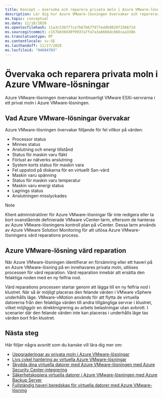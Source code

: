 ```yaml
---
title: Koncept – övervaka och reparera privata moln i Azure VMware-lösningen
description: Lär dig hur Azure VMware-lösningen övervakar och reparerar VMware ESXi-servrar i ett privat moln i Azure VMware-lösningar.
ms.topic: conceptual
ms.date: 11/18/2020
ms.openlocfilehash: 11a3c53bff7ce7b67b677977eddb9829f336672d
ms.sourcegitcommit: c157b830430f9937a7fa7a3a6666dcb66caa338b
ms.translationtype: MT
ms.contentlocale: sv-SE
ms.lasthandoff: 11/17/2020
ms.locfileid: "94684703"
---
```

# <a name="monitor-and-repair-azure-vmware-solution-private-clouds"></a>Övervaka och reparera privata moln i Azure VMware-lösningar

Azure VMware-lösningen övervakar kontinuerligt VMware ESXi-servrarna i ett privat moln i Azure VMware-lösningen. 

## <a name="what-azure-vmware-solution-monitors"></a>Vad Azure VMware-lösningar övervakar

Azure VMware-lösningen övervakar följande för fel villkor på värden:  

- Processor status 
- Minnes status 
- Anslutning och energi tillstånd 
- Status för maskin varu fläkt 
- Förlust av nätverks anslutning 
- System korts status för maskin vara 
- Fel uppstod på diskarna för en virtuellt San-värd 
- Maskin varu spänning 
- Status för maskin varu temperatur 
- Maskin varu energi status 
- Lagrings status 
- Anslutningen misslyckades 

> [!NOTE]
> Klient administratörer för Azure VMware-lösningar får inte redigera eller ta bort ovanstående definierade VMware vCenter-larm, eftersom de hanteras av Azure VMware-lösningens kontroll plan på vCenter. Dessa larm används av Azure VMware Solution Monitoring för att utlösa Azure VMware-lösningens värd reparations process.

## <a name="azure-vmware-solution-host-remediation"></a>Azure VMware-lösning värd reparation  

När Azure VMware-lösningen identifierar en försämring eller ett haveri på en Azure VMware-lösning på en innehavares privata moln, utlöses processen för värd reparation. Värd reparation innebär att ersätta den felaktiga noden med en ny felfria nod.  

Värd reparations processen startar genom att lägga till en ny felfria nod i klustret. När så är möjligt placeras den felande värden i VMware vSphere underhålls läge. VMware-vMotion används för att flytta de virtuella datorerna från den felaktiga värden till andra tillgängliga servrar i klustret, vilket möjliggör en direktmigrering av arbets belastningar utan avbrott. I scenarier där den felande värden inte kan placeras i underhålls läge tas värden bort från klustret.

## <a name="next-steps"></a>Nästa steg

Här följer några avsnitt som du kanske vill lära dig mer om:

- [Uppgraderingar av privata moln i Azure VMware-lösningar](concepts-upgrades.md)
- [Livs cykel hantering av virtuella Azure VMware-lösningar](lifecycle-management-of-azure-vmware-solution-vms.md)
- [Skydda dina virtuella datorer med Azure VMware-lösningen med Azure Security Center-integrering](azure-security-integration.md)
- [Säkerhetskopiera virtuella datorer i Azure VMware-lösningen med Azure Backup Server](backup-azure-vmware-solution-virtual-machines.md)
- [Fullständig haveri beredskap för virtuella datorer med Azure VMware-lösning](disaster-recovery-for-virtual-machines.md)
